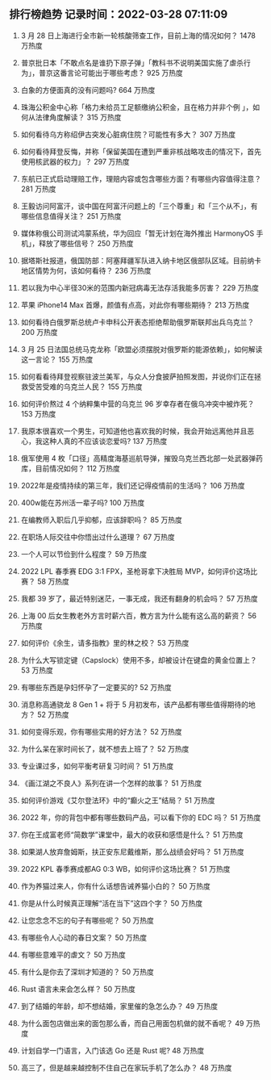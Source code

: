 
## 排行榜趋势 记录时间：2022-03-28 07:11:09
  
  1. 3 月 28 日上海进行全市新一轮核酸筛查工作，目前上海的情况如何？ 1478 万热度
    
  2. 普京批日本「不敢点名是谁扔下原子弹」「教科书不说明美国实施了虐杀行为」，普京这番言论可能出于哪些考虑？ 925 万热度
    
  3. 白象的方便面真的没有问题吗? 664 万热度
    
  4. 珠海公积金中心称「格力未给员工足额缴纳公积金，且在格力并非个例 」，如何从法律角度解读？ 315 万热度
    
  5. 如何看待乌方称绍伊古突发心脏病住院？可能性有多大？ 307 万热度
    
  6. 如何看待拜登反悔，并称「保留美国在遭到严重非核战略攻击的情况下，首先使用核武器的权力」？ 297 万热度
    
  7. 东航已正式启动理赔工作，理赔内容或包含哪些方面？有哪些内容值得注意？ 281 万热度
    
  8. 王毅访问阿富汗，谈中国在阿富汗问题上的「三个尊重」和「三个从不」，有哪些信息值得关注？ 251 万热度
    
  9. 媒体称俄公司测试鸿蒙系统，华为回应「暂无计划在海外推出 HarmonyOS 手机」，释放了哪些信号？ 250 万热度
    
  10. 据塔斯社报道，俄国防部：阿塞拜疆军队进入纳卡地区俄部队区域。目前纳卡地区情势为何，该如何看待？ 236 万热度
    
  11. 若以我为中心半径30米的范围内新冠病毒无法存活我能多厉害？ 229 万热度
    
  12. 苹果 iPhone14 Max 首爆，颜值有点高，对此你有哪些期待？ 213 万热度
    
  13. 如何看待白俄罗斯总统卢卡申科公开表态拒绝帮助俄罗斯联邦出兵乌克兰？ 200 万热度
    
  14. 3 月 25 日法国总统马克龙称「欧盟必须摆脱对俄罗斯的能源依赖」，如何解读这一言论？ 155 万热度
    
  15. 如何看看待拜登视察驻波兰美军，与众人分食披萨拍照发图，并说你们正在拯救受苦受难的乌克兰人民？ 155 万热度
    
  16. 如何评价熬过 4 个纳粹集中营的乌克兰 96 岁幸存者在俄乌冲突中被炸死？ 153 万热度
    
  17. 我原本很喜欢一个男生，可知道他也喜欢我的时候，我会开始远离他并且恶心，我这种人真的不应该谈恋爱吗? 137 万热度
    
  18. 俄军使用 4 枚「口径」高精度海基巡航导弹，摧毁乌克兰西北部一处武器弹药库，目前情况如何？ 112 万热度
    
  19. 2022年是疫情持续的第三年，我们还记得疫情前的生活吗？ 106 万热度
    
  20. 400w能在苏州活一辈子吗? 100 万热度
    
  21. 在编教师入职后几乎抑郁，应该辞职吗？ 85 万热度
    
  22. 在职场人际交往中你悟出过什么道理？ 67 万热度
    
  23. 一个人可以节俭到什么程度？ 59 万热度
    
  24. 2022 LPL 春季赛 EDG 3:1 FPX，圣枪哥拿下决胜局 MVP，如何评价这场比赛？ 58 万热度
    
  25. 我都 39 岁了，最近特别迷茫，一事无成，我还有翻身的机会吗？ 57 万热度
    
  26. 上海 00 后女生教老外方言时薪六百，教方言为什么能有这么高的薪资？ 56 万热度
    
  27. 如何评价《余生，请多指教》里的林之校？ 53 万热度
    
  28. 为什么大写锁定键（Capslock）使用不多，却被设计在键盘的黄金位置上？ 53 万热度
    
  29. 有哪些东西是孕妇怀孕了一定要买的? 52 万热度
    
  30. 消息称高通骁龙 8 Gen 1 + 将于 5 月初发布，该产品都有哪些值得期待的地方？ 52 万热度
    
  31. 如何变得乐观，你有哪些实用的好方法？ 52 万热度
    
  32. 为什么呆在家时间长了，就不想去上班了？ 52 万热度
    
  33. 专业课过多，如何平衡考研复习时间？ 51 万热度
    
  34. 《画江湖之不良人》系列在讲一个怎样的故事？ 51 万热度
    
  35. 如何评价游戏《艾尔登法环》中的“癫火之王”结局？ 51 万热度
    
  36. 2022 年，你的背包中都有哪些数码产品，可以看下你的 EDC 吗？ 51 万热度
    
  37. 你在王成富老师“简数学”课堂中，最大的收获和感悟是什么？ 51 万热度
    
  38. 如果湖人放弃詹姆斯，扶正安东尼戴维斯，那么战绩会好吗？ 51 万热度
    
  39. 2022 KPL 春季赛成都AG 0:3 WB，如何评价这场比赛？ 51 万热度
    
  40. 作为养猫过来人，你有什么话想告诫养猫小白的？ 50 万热度
    
  41. 你是从什么时候真正理解“活在当下”这四个字？ 50 万热度
    
  42. 让您念念不忘的句子有哪些呢？ 50 万热度
    
  43. 有哪些令人心动的春日文案？ 50 万热度
    
  44. 有哪些意难平的虐文？ 50 万热度
    
  45. 有什么是你去了深圳才知道的？ 50 万热度
    
  46. Rust 语言未来会怎么样？ 50 万热度
    
  47. 到了结婚的年龄，却不想结婚，家里催的急怎么办？ 49 万热度
    
  48. 为什么面包店做出来的面包那么香，而自己用面包机做的就不香呢？ 49 万热度
    
  49. 计划自学一门语言，入门该选 Go 还是 Rust 呢? 48 万热度
    
  50. 高三了，但是越来越控制不住自己在家玩手机了怎么办？ 48 万热度
    